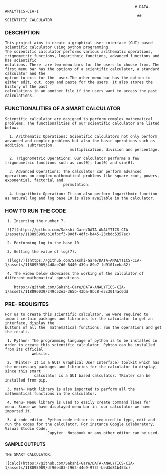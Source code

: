                                                               # DATA-ANALYTICS-CIA-1
                                                               ## SCIENTIFIC CALCULATOR

### DESCRIPTION

    This project aims to create a graphical user interface (GUI) based scientific calculator using python programming.
    The scientific calculator performs various arithematic operations, trignometric functions, logarithmic functions, advanced functions and has scientific 
    notations. There  are two menu bars for the users to choose from. The first menu bar has the options of a scientific calculator, a standard calculator and the 
    option to exit for the  user.The other menu bar has the option to either edit, cut, copy and paste for the users. It also stores the history of the past 
    calculations in an another file if the users want to access the past calculations.

### FUNCTIONALITIES OF A SMART CALCULATOR

    Scientific calculator are designed to perform complex mathematical problems. The functionalities of our scientific calculator are listed below:
    
      1. Arithematic Operations: Scientific calculators not only perform advanced and complex problems but also the basic operations such as addition, subtraction, 
                                 multiplication, division and percentage.
                                 
      2. Trigonometric Operations: Our calculator performs a few trigonometric functions such as cos(θ), tan(θ) and sin(θ).
      
      3. Advanced Operations: The calculator can perform advanced operations on complex mathematical problems like square root, powers, exponential, factorial and 
                              permutation.
                              
      4. Logarithmic Operation: It can also perform logarithmic function as natural log and log base 10 is also available in the calculator.

### HOW TO RUN THE CODE

     1. Inserting the number 7.
     
     ![7](https://github.com/Sakshi-Gare/DATA-ANALYTICS-CIA-1/assets/118895909/b10fbcf3-80df-4dfc-b445-23cbdc5357ec)
     
     2. Performing log to the base 10.
     
     3. Getting the value of log(7).
     
     ![log(7)](https://github.com/Sakshi-Gare/DATA-ANALYTICS-CIA-1/assets/118895909/4d8ae7d0-8440-439a-89e7-fd9101ceba32)
     
     4. The video below showcases the working of the calculator of different mathematical operations.
        
        https://github.com/Sakshi-Gare/DATA-ANALYTICS-CIA-1/assets/118896039/249c52e3-365b-43ba-8bc8-e5c3014ac6dd


### PRE- REQUISITES

    For us to create this scientific calculator, we were required to import certain packages and libraries for the calculator to get an interface, display the 
    buttons of all the  mathematical functions, run the operations and get the result.
    
     1. Python- The programming language of python is to be installed in order to create this scientific calculator. Pyhton can be installed from its official 
                website.
     
     2. TKinter- It is a GUI( Graphical User Interface) toolkit which has the neccessary packages and libraries for the calculator to display, since this smart 
                 calculator is a GUI based calculator. TKinter can be installed from pip.

     3. Math- Math library is also imported to perform all the mathematical functions in the calculator. 

     4. Menu- Menu library is used to easily create command lines for menu. Since we have displayed menu bar in  our calculator we have imported it.
                 
     3. A code editor- Python code editor is required to type, edit and run the codes for the calculator. For instance Google Colaboratory, Visual Studio Code, 
                       Jupyter  Notebook or any other editor can be used.
                      
#### SAMPLE OUTPUTS

    THE SMART CALCULATOR:
    
    ![calc](https://github.com/Sakshi-Gare/DATA-ANALYTICS-CIA-1/assets/118895909/df96e483-f962-44e9-973f-bed3d81b453c)
